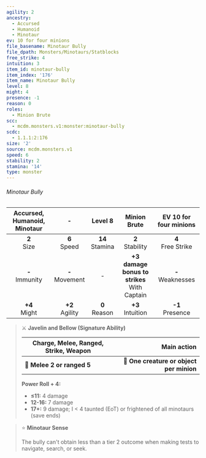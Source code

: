```yaml
---
agility: 2
ancestry:
  - Accursed
  - Humanoid
  - Minotaur
ev: 10 for four minions
file_basename: Minotaur Bully
file_dpath: Monsters/Minotaurs/Statblocks
free_strike: 4
intuition: 3
item_id: minotaur-bully
item_index: '176'
item_name: Minotaur Bully
level: 8
might: 4
presence: -1
reason: 0
roles:
  - Minion Brute
scc:
  - mcdm.monsters.v1:monster:minotaur-bully
scdc:
  - 1.1.1:2:176
size: '2'
source: mcdm.monsters.v1
speed: 6
stability: 2
stamina: '14'
type: monster
---
```


###### Minotaur Bully

| Accursed, Humanoid, Minotaur |          -          |       Level 8       |                   Minion Brute                   | EV 10 for four minions |
| :--------------------------: | :-----------------: | :-----------------: | :----------------------------------------------: | :--------------------: |
|       **2**<br/> Size        |  **6**<br/> Speed   | **14**<br/> Stamina |               **2**<br/> Stability               | **4**<br/> Free Strike |
|     **-**<br/> Immunity      | **-**<br/> Movement |          -          | **+3 damage bonus to strikes**<br/> With Captain | **-**<br/> Weaknesses  |
|      **+4**<br/> Might       | **+2**<br/> Agility |  **0**<br/> Reason  |              **+3**<br/> Intuition               |  **-1**<br/> Presence  |

> ⚔️ **Javelin and Bellow (Signature Ability)**
>
> | **Charge, Melee, Ranged, Strike, Weapon** |                          **Main action** |
> | ----------------------------------------- | ---------------------------------------: |
> | **📏 Melee 2 or ranged 5**                | **🎯 One creature or object per minion** |
>
> **Power Roll + 4:**
>
> - **≤11:** 4 damage
> - **12-16:** 7 damage
> - **17+:** 9 damage; I < 4 taunted (EoT) or frightened of all minotaurs (save ends)

> ⭐️ **Minotaur Sense**
>
> The bully can't obtain less than a tier 2 outcome when making tests to navigate, search, or seek.
